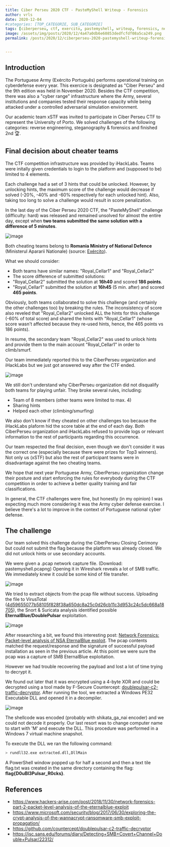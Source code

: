 ```yaml
---
title: Ciber Perseu 2020 CTF - PasteMyShell Writeup - Forensics
author: vrls
date: 2020-12-04
#categories: [TOP_CATEGORIE, SUB_CATEGORIE]
tags: [ciberperseu, ctf, exercito, pastemyshell, writeup, forensics, network, analysis, shellcode, doublepulsar, wannacrypt, romania, cheaters, royal_cellar]
image: /assets/img/posts/2020/12/4a47a0db6e60853dedfcfdf08a5ca249.png
permalink: /posts/2020/12/ciberperseu-2020-pastemyshell-writeup-forensics-network-reverse/


---
```


<!-- ![image](/assets/img/posts/2020/12/4a47a0db6e60853dedfcfdf08a5ca249.png) -->

## Introduction

The Portuguese Army (Exército Português) performs operational training on cyberdefense every year. This exercice is designated as "Ciber Perseu" and the 9th edition was held in November 2020.
Besides the CTF competition, there was also a "cyber range" infrastructure where the Army, several institutions and companies tested their response capacity while being attacked under a controlled adversarial simulation environment.

Our academic team xSTF was invited to participate in Ciber Perseu CTF to represent the University of Porto. We solved challenges of the following categories: reverse engineering, steganography & forensics and finished 2nd 🏆. 


## Final decision about cheater teams

The CTF competition infrastructure was provided by iHackLabs.
Teams were initally given credentials to login to the platform and (supposed to be) limited to 4 elements.

Each challenge had a set of 3 hints that could be unlocked. However, by unlocking hints, the maximum score of the challenge would decrease if solved (-20%, -40% and -60% respectively for each unlocked hint). Also, taking too long to solve a challenge would result in score penalization.

In the last day of the Ciber Perseu 2020 CTF, the "PasteMyShell" challenge (difficulty: hard) was released and remained unsolved for almost the entire day, except when **two teams submitted the same solution with a difference of 5 minutes**. 


![image](/assets/img/posts/2020/12/48900ff7d398f737862088a3956b4ed8.png)


Both cheating teams belong to **Romania Ministry of National Defence** (Ministerul Apararii Nationale) (source: [Exército](https://www.exercito.pt/pt/informação-pública/notícias/2204)).

What we should consider:

* Both teams have similar names: "Royal_Cellar1" and "Royal_Cellar2"
* The score difference of submitted solutions:
* "Royal_Cellar2" submitted the solution at **16h40** and scored **186 points**.
* "Royal_Cellar1" submitted the solution at **16h45** (5 min. after) and scored **465 points**.

Obviously, both teams collaborated to solve this challenge (and certainly the other challenges too) by breaking the rules.
The inconsistency of score also reveled that "Royal_Cellar2" unlocked ALL the hints for this challenge (-60% of total score) and shared the hints with "Royal_Cellar1" (whose score wasn't affected because they re-used hints, hence, the 465 points vs 186 points).

In resume, the secondary team "Royal_Cellar2" was used to unlock hints and provide them to the main account "Royal_Cellar1" in order to climb/smurf.

Our team immediately reported this to the CiberPerseu organization and iHackLabs but we just got answered way after the CTF ended. 


![image](/assets/img/posts/2020/12/fb5c81ed3a220004b71069645f112867.png)


We still don't understand why CiberPerseu organization did not disqualify both teams for playing unfair. They broke several rules, including:

* Team of 8 members (other teams were limited to max. 4)
* Sharing hints
* Helped each other (climbing/smurfing)

We also don't know if they cheated on other challenges too because the iHackLabs plaform hid the score table at the end of each day. Both CiberPerseu organization and iHackLabs refused to provide logs or relevant information to the rest of participants regarding this occurrence.

Our team respected the final decision, even though we don't consider it was the correct one (especially because there were prizes for Top3 winners). Not only us (xSTF) but also the rest of participant teams were in disadvantage against the two cheating teams.

We hope that next year Portuguese Army, CiberPerseu organization change their posture and start enforcing the rules for everybody during the CTF competition in order to achieve a better quality training and fair classifications.

In general, the CTF challenges were fine, but honestly (in my opinion) I was expecting much more considering it was the Army cyber defense exercise. I believe there's a lot to improve in the context of Portuguese national cyber defense. 


## The challenge

Our team solved this challenge during the CiberPerseu Closing Cerimony but could not submit the flag because the platform was already closed. We did not unlock hints or use secondary accounts.

We were given a .pcap network capture file. (Download: pastemyshell.pcapng)
Opening it in Wireshark reveals a lot of SMB traffic. We immediately knew it could be some kind of file transfer. 

![image](/assets/img/posts/2020/12/10fb15c77258a991b0028080a64fb42d.png)


We tried to extract objects from the pcap file without success. Uploading the file to VirusTotal ([4d59655077b58105f828f38a650dc8a25c0d26cb11c3d953c24c5dc668a18705](https://www.virustotal.com/gui/file/4d59655077b58105f828f38a650dc8a25c0d26cb11c3d953c24c5dc668a18705/details)), the Snort & Suricata analysis identified possible **EternalBlue/DoublePulsar** exploitation. 


![image](/assets/img/posts/2020/12/09dd8c2662b96ce14928333f055c5580.png)


After researching a bit, we found this interesting post: [Network Forensics: Packet-level analysis of NSA EternalBlue exploit](https://www.hackers-arise.com/post/2018/11/30/network-forensics-part-2-packet-level-analysis-of-the-eternalblue-exploit).
The pcap contents matched the request/response and the signature of successful payload installation as seen in the previous article. At this point we were sure the pcap was a capture of SMB EternalBlue exploitation.

However we had trouble recovering the payload and lost a lot of time trying to decrypt it.

We found out later that it was encrypted using a 4-byte XOR and could be decrypted using a tool made by F-Secure Countercept: [doublepulsar-c2-traffic-decryptor](https://github.com/countercept/doublepulsar-c2-traffic-decryptor/).
After running the tool, we extracted a Windows PE32 Executable DLL and opened it in a decompiler.

![image](/assets/img/posts/2020/12/8266e4bfeda1bd42d8f9794eb4ea0a13.png)


The shellcode was encoded (probably with shikata_ga_nai encoder) and we could not decode it properly. Our last resort was to change computer name to start with 'M' and execute the DLL. This procedure was performed in a Windows 7 virtual machine snapshot.

To execute the DLL we ran the following command: 

```bash
> rundll32.exe extracted.dll,DllMain
```

A PowerShell window popped up for half a second and then a text tile flag.txt was created in the same directory containing the flag: **flag{D0uBl3Pulsar_R0cks}**.


## References

* https://www.hackers-arise.com/post/2018/11/30/network-forensics-part-2-packet-level-analysis-of-the-eternalblue-exploit
* https://www.microsoft.com/security/blog/2017/06/30/exploring-the-crypt-analysis-of-the-wannacrypt-ransomware-smb-exploit-propagation/
* https://github.com/countercept/doublepulsar-c2-traffic-decryptor
* https://isc.sans.edu/forums/diary/Detecting+SMB+Covert+Channel+Double+Pulsar/22312/
